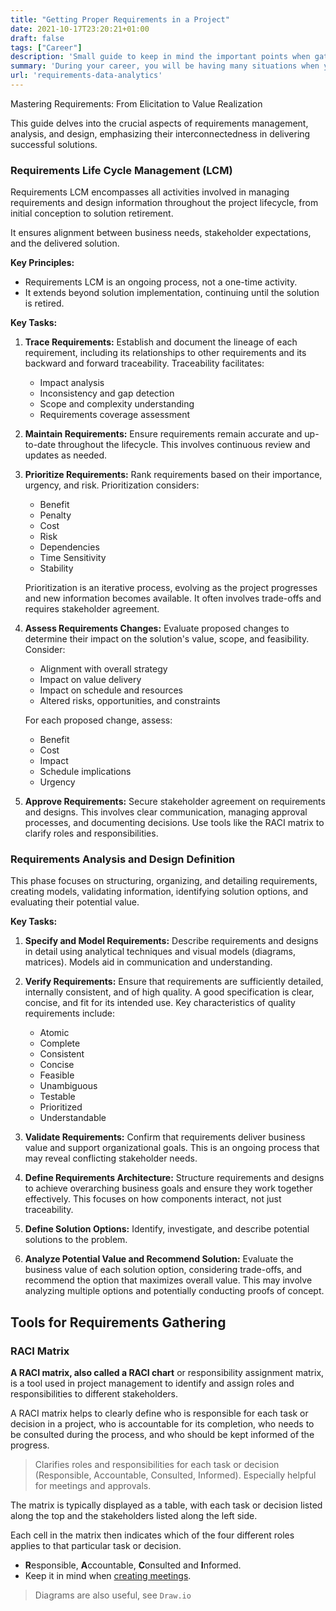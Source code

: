 ```yaml
---
title: "Getting Proper Requirements in a Project"
date: 2021-10-17T23:20:21+01:00
draft: false
tags: ["Career"]
description: 'Small guide to keep in mind the important points when gathering requirements.'
summary: 'During your career, you will be having many situations when you will need to understand your client to deliver the best value. This phase is one of the most important to understand.'
url: 'requirements-data-analytics'
---
```



Mastering Requirements: From Elicitation to Value Realization

This guide delves into the crucial aspects of requirements management, analysis, and design, emphasizing their interconnectedness in delivering successful solutions.

### Requirements Life Cycle Management (LCM)

Requirements LCM encompasses all activities involved in managing requirements and design information throughout the project lifecycle, from initial conception to solution retirement.

It ensures alignment between business needs, stakeholder expectations, and the delivered solution.

**Key Principles:**

* Requirements LCM is an ongoing process, not a one-time activity.
* It extends beyond solution implementation, continuing until the solution is retired.

**Key Tasks:**

1. **Trace Requirements:** Establish and document the lineage of each requirement, including its relationships to other requirements and its backward and forward traceability.  Traceability facilitates:
    * Impact analysis
    * Inconsistency and gap detection
    * Scope and complexity understanding
    * Requirements coverage assessment

2. **Maintain Requirements:** Ensure requirements remain accurate and up-to-date throughout the lifecycle.  This involves continuous review and updates as needed.

3. **Prioritize Requirements:** Rank requirements based on their importance, urgency, and risk.  Prioritization considers:
    * Benefit
    * Penalty
    * Cost
    * Risk
    * Dependencies
    * Time Sensitivity
    * Stability

    Prioritization is an iterative process, evolving as the project progresses and new information becomes available.  It often involves trade-offs and requires stakeholder agreement.

4. **Assess Requirements Changes:** Evaluate proposed changes to determine their impact on the solution's value, scope, and feasibility. Consider:
    * Alignment with overall strategy
    * Impact on value delivery
    * Impact on schedule and resources
    * Altered risks, opportunities, and constraints

    For each proposed change, assess:
    * Benefit
    * Cost
    * Impact
    * Schedule implications
    * Urgency

5. **Approve Requirements:** Secure stakeholder agreement on requirements and designs. This involves clear communication, managing approval processes, and documenting decisions.  Use tools like the RACI matrix to clarify roles and responsibilities.

### Requirements Analysis and Design Definition

This phase focuses on structuring, organizing, and detailing requirements, creating models, validating information, identifying solution options, and evaluating their potential value.

**Key Tasks:**

1. **Specify and Model Requirements:** Describe requirements and designs in detail using analytical techniques and visual models (diagrams, matrices).  Models aid in communication and understanding.

2. **Verify Requirements:** Ensure that requirements are sufficiently detailed, internally consistent, and of high quality.  A good specification is clear, concise, and fit for its intended use.  Key characteristics of quality requirements include:
    * Atomic
    * Complete
    * Consistent
    * Concise
    * Feasible
    * Unambiguous
    * Testable
    * Prioritized
    * Understandable

3. **Validate Requirements:** Confirm that requirements deliver business value and support organizational goals.  This is an ongoing process that may reveal conflicting stakeholder needs.

4. **Define Requirements Architecture:** Structure requirements and designs to achieve overarching business goals and ensure they work together effectively.  This focuses on how components interact, not just traceability.

5. **Define Solution Options:** Identify, investigate, and describe potential solutions to the problem.

6. **Analyze Potential Value and Recommend Solution:** Evaluate the business value of each solution option, considering trade-offs, and recommend the option that maximizes overall value.  This may involve analyzing multiple options and potentially conducting proofs of concept.

## Tools for Requirements Gathering

### RACI Matrix

**A RACI matrix, also called a RACI chart** or responsibility assignment matrix, is a tool used in project management to identify and assign roles and responsibilities to different stakeholders.

A RACI matrix helps to clearly define who is responsible for each task or decision in a project, who is accountable for its completion, who needs to be consulted during the process, and who should be kept informed of the progress. 

> Clarifies roles and responsibilities for each task or decision (Responsible, Accountable, Consulted, Informed).  Especially helpful for meetings and approvals.

The matrix is typically displayed as a table, with each task or decision listed along the top and the stakeholders listed along the left side.

Each cell in the matrix then indicates which of the four different roles applies to that particular task or decision.

* **R**esponsible, **A**ccountable, **C**onsulted and **I**nformed.
* Keep it in mind when [creating meetings](/JAlcocerT/effective-meetings-data-analytics/).


> Diagrams are also useful, see `Draw.io`